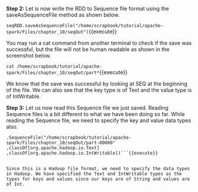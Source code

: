 

**Step 2:** Let is now write the RDD to Sequence file format using the saveAsSequenceFile method as shown below.

`seqRDD.saveAsSequenceFile("/home/scrapbook/tutorial/apache-spark/Files/chapter_10/seqOut")`{{execute}}

You may run a cat command from another terminal to check if the save was successful, but the file will not be human readable as shown in the screenshot below.

`cat /home/scrapbook/tutorial/apache-spark/Files/chapter_10/seqOut/part*`{{execute}}

 
 
We know that the save was successful by looking at SEQ at the beginning of the file. We can also see that the key type is of Text and the value type is of IntWritable.

**Step 3:** Let us now read this Sequence file we just saved. Reading Sequence files is a bit different to what we have been doing so far. While reading the Sequence file, we need to specify the key and value data types also.

```val seqData = sc
.SequenceFile("/home/scrapbook/tutorial/apache-spark/Files/chapter_10/seqOut/part-00000"
,classOf[org.apache.hadoop.io.Text]
,classOf[org.apache.hadoop.io.IntWritable])```{{execute}}
 

Since this is a Hadoop file format, we need to specify the data types in Hadoop. We have specified the Text and IntWritable types as the types for keys and values since our keys are of String and values are of Int.
